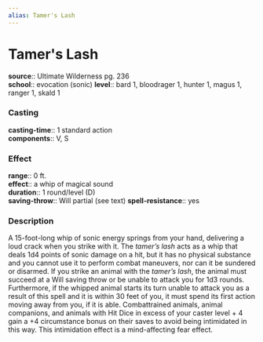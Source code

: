 ```yaml
---
alias: Tamer's Lash
---
```


# Tamer's Lash 

**source**:: Ultimate Wilderness pg. 236  
**school**:: evocation (sonic)
**level**:: bard 1, bloodrager 1, hunter 1, magus 1, ranger 1, skald 1

### Casting 

**casting-time**:: 1 standard action  
**components**:: V, S

### Effect 

**range**:: 0 ft.  
**effect**:: a whip of magical sound  
**duration**:: 1 round/level (D)  
**saving-throw**:: Will partial (see text)
**spell-resistance**:: yes

### Description 

A 15-foot-long whip of sonic energy springs from your hand, delivering a loud crack when you strike with it. The *tamer’s lash* acts as a whip that deals 1d4 points of sonic damage on a hit, but it has no physical substance and you cannot use it to perform combat maneuvers, nor can it be sundered or disarmed. If you strike an animal with the *tamer’s lash*, the animal must succeed at a Will saving throw or be unable to attack you for 1d3 rounds. Furthermore, if the whipped animal starts its turn unable to attack you as a result of this spell and it is within 30 feet of you, it must spend its first action moving away from you, if it is able. Combattrained animals, animal companions, and animals with Hit Dice in excess of your caster level + 4 gain a +4 circumstance bonus on their saves to avoid being intimidated in this way. This intimidation effect is a mind-affecting fear effect.
